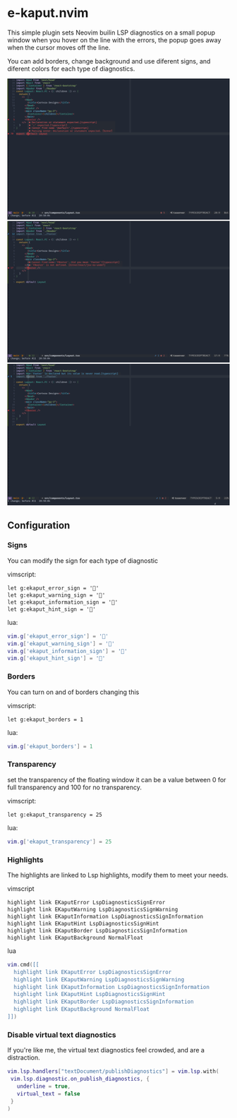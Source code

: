 # e-kaput.nvim

This simple plugin sets Neovim builin LSP diagnostics on a small popup window when you hover on the line with the errors, the popup goes away when the cursor moves off the line.

You can add borders, change background and use diferent signs, and diferent colors for each type of diagnostics.

![Screenshot](https://github.com/kaputi/e-kaput/raw/master/assets/screenshot1.png "Screenshot1")
![Screenshot](https://github.com/kaputi/e-kaput/raw/master/assets/screenshot2.png "Screenshot1")
![Screenshot](https://github.com/kaputi/e-kaput/raw/master/assets/screenshot3.png "Screenshot1")

## Configuration

### Signs
You can modify the sign for each type of diagnostic

vimscript:
```viml
let g:ekaput_error_sign = ''
let g:ekaput_warning_sign = ''
let g:ekaput_information_sign = ''
let g:ekaput_hint_sign = ''
```
lua:
```lua
vim.g['ekaput_error_sign'] = ''
vim.g['ekaput_warning_sign'] = ''
vim.g['ekaput_information_sign'] = ''
vim.g['ekaput_hint_sign'] = ''
```

### Borders
You can turn on and of borders changing this

vimscript:
```viml
let g:ekaput_borders = 1
```
lua:
```lua
vim.g['ekaput_borders'] = 1
```

### Transparency
set the transparency of the floating window it can be a value between 0 for full transparency and 100 for no transparency.

vimscript:
```viml
let g:ekaput_transparency = 25
```
lua:
```lua
vim.g['ekaput_transparency'] = 25
```
### Highlights

The highlights are linked to Lsp highlights, modify them to meet your needs.

vimscript
```viml
highlight link EKaputError LspDiagnosticsSignError
highlight link EKaputWarning LspDiagnosticsSignWarning
highlight link EKaputInformation LspDiagnosticsSignInformation
highlight link EKaputHint LspDiagnosticsSignHint
highlight link EKaputBorder LspDiagnosticsSignInformation
highlight link EKaputBackground NormalFloat
```

lua
```lua
vim.cmd([[
  highlight link EKaputError LspDiagnosticsSignError
  highlight link EKaputWarning LspDiagnosticsSignWarning
  highlight link EKaputInformation LspDiagnosticsSignInformation
  highlight link EKaputHint LspDiagnosticsSignHint
  highlight link EKaputBorder LspDiagnosticsSignInformation
  highlight link EKaputBackground NormalFloat
]])
```

### Disable virtual text diagnostics
If you're like me, the virtual text diagnostics feel crowded, and are a distraction.
```lua
vim.lsp.handlers["textDocument/publishDiagnostics"] = vim.lsp.with(
 vim.lsp.diagnostic.on_publish_diagnostics, {
   underline = true,
   virtual_text = false
 }
)
```
